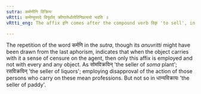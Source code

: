 ```yaml
---
sutra: कर्मणीनि विक्रियः
vRtti: कर्मण्युपपदे विपूर्वात् क्रीणातेर्धातोरिनिप्रत्ययो भवति ॥
vRtti_eng: The affix इनि comes after the compound verb विकृ 'to sell', in the sense of past time, when in composition with a word in the accusative case.

---
```

The repetition of the word कर्मणि in the _sutra_, though its _anuvritti_ might have been drawn from the last aphorism, indicates that when the object carries with it a sense of censure on the agent, then only this affix is employed and not with every and any object. As सोमविक्रयिन् 'the seller of _soma_ plant'; रसविक्रयिन् 'the seller of liquors'; employing disapproval of the action of those persons who carry on these mean professions. But not so in धान्यविक्रायः 'the seller of paddy'.